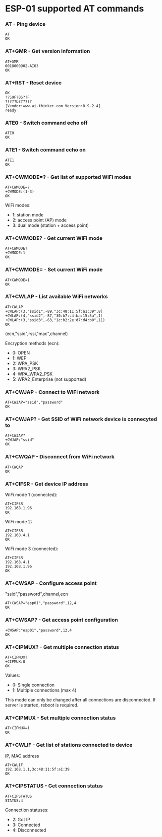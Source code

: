 # ESP-01 supported AT commands

### AT - Ping device

```
AT
OK
```

### AT+GMR - Get version information

```
AT+GMR
0018000902-AI03
OK
```

### AT+RST - Reset device

```
OK
??SOF?BS??F
?!???b????)?
[Vendor:www.ai-thinker.com Version:0.9.2.4]
ready
```

### ATE0 - Switch command echo off

```
ATE0
OK
```

### ATE1 - Switch command echo on

```
ATE1
OK
```

### AT+CWMODE=? - Get list of supported WiFi modes

```
AT+CWMODE=?
+CWMODE:(1-3)
OK
```

WiFi modes:
* 1: station mode
* 2: access point (AP) mode
* 3: dual mode (station + access point)

### AT+CWMODE? - Get current WiFi mode

```
AT+CWMODE?
+CWMODE:1
OK
```

### AT+CWMODE= - Set current WiFi mode

```
AT+CWMODE=1
OK
```

### AT+CWLAP - List available WiFi networks

```
AT+CWLAP
+CWLAP:(3,"ssid1",-89,"3c:48:11:5f:a1:39",8)
+CWLAP:(4,"ssid2",-87,"30:b7:c4:ba:15:5a",1)
+CWLAP:(3,"ssid3",-63,"1c:b2:2e:d7:d4:b0",11)
OK
```

(ecn,"ssid",rssi,"mac",channel)

Encryption methods (ecn):
* 0: OPEN
* 1: WEP
* 2: WPA_PSK
* 3: WPA2_PSK
* 4: WPA_WPA2_PSK
* 5: WPA2_Enterprise (not supported)

### AT+CWJAP - Connect to WiFi network

```
AT+CWJAP="ssid","password"
OK
```

### AT+CWJAP? - Get SSID of WiFi network device is connecyted to

```
AT+CWJAP?
+CWJAP:"ssid"
OK
```

### AT+CWQAP - Disconnect from WiFi network

```
AT+CWQAP
OK
```

### AT+CIFSR - Get device IP address

WiFi mode 1 (connected):

```
AT+CIFSR
192.168.1.96
OK
```

WiFi mode 2:

```
AT+CIFSR
192.168.4.1
OK
```

WiFi mode 3 (connected):

```
AT+CIFSR
192.168.4.1
192.168.1.96
OK
```

### AT+CWSAP - Configure access point

"ssid","password",channel,ecn

```
AT+CWSAP="esp01","password",12,4
OK
```

### AT+CWSAP? - Get access point configuration

```
+CWSAP:"esp01","password",12,4
OK
```

### AT+CIPMUX? - Get multiple connection status

```
AT+CIPMUX?
+CIPMUX:0
OK
```

Values:
* 0: Single connection
* 1: Multiple connections (max 4)

This mode can only be changed after all connections are disconnected. If server is started, reboot is required.

### AT+CIPMUX - Set multiple connection status

```
AT+CIPMUX=1
OK
```

### AT+CWLIF - Get list of stations connected to device

IP, MAC address

```
AT+CWLIF
192.168.1.1,3c:48:11:5f:a1:39
OK
```

### AT+CIPSTATUS - Get connection status

```
AT+CIPSTATUS
STATUS:4
```

Connection statuses:
* 2: Got IP
* 3: Connected
* 4: Disconnected
